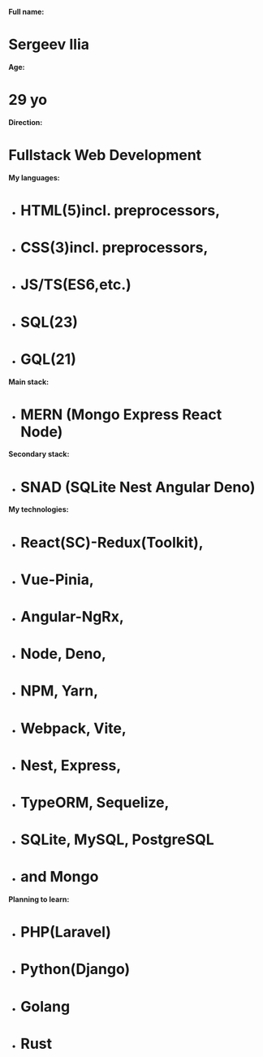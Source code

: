 **Full name:**
# Sergeev Ilia

**Age:**
# 29 yo

**Direction:**
# Fullstack Web Development

**My languages:**
+ # HTML(5)incl. preprocessors, 
+ # CSS(3)incl. preprocessors,
+ # JS/TS(ES6,etc.)
+ # SQL(23)
+ # GQL(21)
  
**Main stack:**
- # MERN (Mongo Express React Node)
**Secondary stack:**
- # SNAD (SQLite Nest Angular Deno)
  
**My technologies:**
+ # React(SC)-Redux(Toolkit),
+ # Vue-Pinia, 
+ # Angular-NgRx, 
+ # Node, Deno, 
+ # NPM, Yarn, 
+ # Webpack, Vite, 
+ # Nest, Express, 
+ # TypeORM, Sequelize, 
+ # SQLite, MySQL, PostgreSQL 
+ # and Mongo

**Planning to learn:**
+ # PHP(Laravel)
+ # Python(Django)
+ # Golang
+ # Rust
